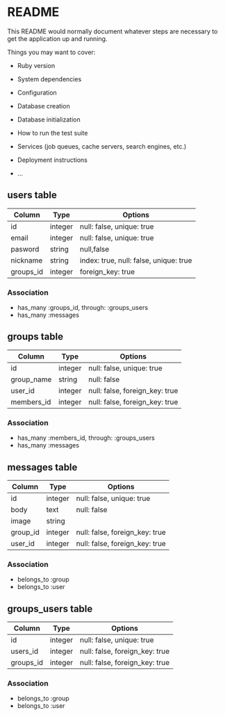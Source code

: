 # README

This README would normally document whatever steps are necessary to get the
application up and running.

Things you may want to cover:

* Ruby version

* System dependencies

* Configuration

* Database creation

* Database initialization

* How to run the test suite

* Services (job queues, cache servers, search engines, etc.)

* Deployment instructions

* ...

 ## users table
 |Column|Type|Options|
 |------|----|-------|
 |id|integer|null: false, unique: true|
 |email|integer|null: false, unique: true|
 |pasword|string|null,false|
 |nickname|string|index: true, null: false, unique: true|
 |groups_id|integer|foreign_key: true|
 ### Association
 - has_many :groups_id, through: :groups_users
 - has_many :messages


 ## groups table
 |Column|Type|Options|
 |------|----|-------|
 |id|integer|null: false, unique: true|
 |group_name|string|null: false| 
 |user_id|integer|null: false, foreign_key: true|
 |members_id|integer|null: false, foreign_key: true|
 ### Association
 - has_many :members_id, through: :groups_users
 - has_many :messages

 ## messages table
 |Column|Type|Options|
 |------|----|-------|
 |id|integer|null: false, unique: true|
 |body|text|null: false|
 |image|string||
 |group_id|integer|null: false, foreign_key: true|
 |user_id|integer|null: false, foreign_key: true|
 ### Association
 - belongs_to :group
 - belongs_to :user

 ## groups_users table
 |Column|Type|Options|
 |------|----|-------|
 |id|integer|null: false, unique: true|
 |users_id|integer|null: false, foreign_key: true|
 |groups_id|integer|null: false, foreign_key: true|
 ### Association
 - belongs_to :group
 - belongs_to :user